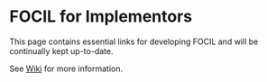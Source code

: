 # FOCIL for Implementors

This page contains essential links for developing FOCIL and will be continually kept up-to-date.

See [Wiki](https://github.com/jihoonsong/focil-for-implementors/wiki/FOCIL-for-Implementors) for more information.
